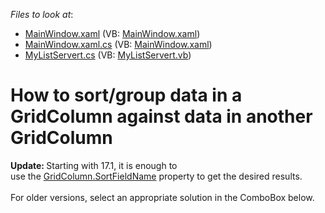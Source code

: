 <!-- default file list -->
*Files to look at*:

* [MainWindow.xaml](./CS/MainWindow.xaml) (VB: [MainWindow.xaml](./VB/MainWindow.xaml))
* [MainWindow.xaml.cs](./CS/MainWindow.xaml.cs) (VB: [MainWindow.xaml](./VB/MainWindow.xaml))
* [MyListServert.cs](./CS/MyListServert.cs) (VB: [MyListServert.vb](./VB/MyListServert.vb))
<!-- default file list end -->
# How to sort/group data in a GridColumn against data in another GridColumn


<p><strong>Update: </strong>Starting with 17.1, it is enough to use the <a href="https://documentation.devexpress.com/#WPF/DevExpressXpfGridColumnBase_SortFieldNametopic">GridColumn.SortFieldName</a> property to get the desired results.<br><br>For older versions, select an appropriate solution in the ComboBox below.</p>

<br/>



